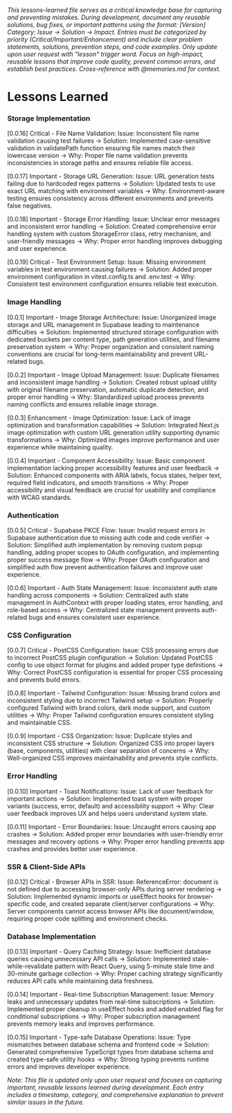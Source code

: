 *This lessons-learned file serves as a critical knowledge base for capturing and preventing mistakes. During development, document any reusable solutions, bug fixes, or important patterns using the format: [Version] Category: Issue → Solution → Impact. Entries must be categorized by priority (Critical/Important/Enhancement) and include clear problem statements, solutions, prevention steps, and code examples. Only update upon user request with "lesson" trigger word. Focus on high-impact, reusable lessons that improve code quality, prevent common errors, and establish best practices. Cross-reference with @memories.md for context.*

# Lessons Learned

### Storage Implementation
[0.0.16] Critical - File Name Validation: Issue: Inconsistent file name validation causing test failures → Solution: Implemented case-sensitive validation in validatePath function ensuring file names match their lowercase version → Why: Proper file name validation prevents inconsistencies in storage paths and ensures reliable file access.

[0.0.17] Important - Storage URL Generation: Issue: URL generation tests failing due to hardcoded regex patterns → Solution: Updated tests to use exact URL matching with environment variables → Why: Environment-aware testing ensures consistency across different environments and prevents false negatives.

[0.0.18] Important - Storage Error Handling: Issue: Unclear error messages and inconsistent error handling → Solution: Created comprehensive error handling system with custom StorageError class, retry mechanism, and user-friendly messages → Why: Proper error handling improves debugging and user experience.

[0.0.19] Critical - Test Environment Setup: Issue: Missing environment variables in test environment causing failures → Solution: Added proper environment configuration in vitest.config.ts and .env.test → Why: Consistent test environment configuration ensures reliable test execution.

### Image Handling
[0.0.1] Important - Image Storage Architecture: Issue: Unorganized image storage and URL management in Supabase leading to maintenance difficulties → Solution: Implemented structured storage configuration with dedicated buckets per content type, path generation utilities, and filename preservation system → Why: Proper organization and consistent naming conventions are crucial for long-term maintainability and prevent URL-related bugs.

[0.0.2] Important - Image Upload Management: Issue: Duplicate filenames and inconsistent image handling → Solution: Created robust upload utility with original filename preservation, automatic duplicate detection, and proper error handling → Why: Standardized upload process prevents naming conflicts and ensures reliable image storage.

[0.0.3] Enhancement - Image Optimization: Issue: Lack of image optimization and transformation capabilities → Solution: Integrated Next.js image optimization with custom URL generation utility supporting dynamic transformations → Why: Optimized images improve performance and user experience while maintaining quality.

[0.0.4] Important - Component Accessibility: Issue: Basic component implementation lacking proper accessibility features and user feedback → Solution: Enhanced components with ARIA labels, focus states, helper text, required field indicators, and smooth transitions → Why: Proper accessibility and visual feedback are crucial for usability and compliance with WCAG standards.

### Authentication
[0.0.5] Critical - Supabase PKCE Flow: Issue: Invalid request errors in Supabase authentication due to missing auth code and code verifier → Solution: Simplified auth implementation by removing custom popup handling, adding proper scopes to OAuth configuration, and implementing proper success message flow → Why: Proper OAuth configuration and simplified auth flow prevent authentication failures and improve user experience.

[0.0.6] Important - Auth State Management: Issue: Inconsistent auth state handling across components → Solution: Centralized auth state management in AuthContext with proper loading states, error handling, and role-based access → Why: Centralized state management prevents auth-related bugs and ensures consistent user experience.

### CSS Configuration
[0.0.7] Critical - PostCSS Configuration: Issue: CSS processing errors due to incorrect PostCSS plugin configuration → Solution: Updated PostCSS config to use object format for plugins and added proper type definitions → Why: Correct PostCSS configuration is essential for proper CSS processing and prevents build errors.

[0.0.8] Important - Tailwind Configuration: Issue: Missing brand colors and inconsistent styling due to incorrect Tailwind setup → Solution: Properly configured Tailwind with brand colors, dark mode support, and custom utilities → Why: Proper Tailwind configuration ensures consistent styling and maintainable CSS.

[0.0.9] Important - CSS Organization: Issue: Duplicate styles and inconsistent CSS structure → Solution: Organized CSS into proper layers (base, components, utilities) with clear separation of concerns → Why: Well-organized CSS improves maintainability and prevents style conflicts.

### Error Handling
[0.0.10] Important - Toast Notifications: Issue: Lack of user feedback for important actions → Solution: Implemented toast system with proper variants (success, error, default) and accessibility support → Why: Clear user feedback improves UX and helps users understand system state.

[0.0.11] Important - Error Boundaries: Issue: Uncaught errors causing app crashes → Solution: Added proper error boundaries with user-friendly error messages and recovery options → Why: Proper error handling prevents app crashes and provides better user experience.

### SSR & Client-Side APIs
[0.0.12] Critical - Browser APIs in SSR: Issue: ReferenceError: document is not defined due to accessing browser-only APIs during server rendering → Solution: Implemented dynamic imports or useEffect hooks for browser-specific code, and created separate client/server configurations → Why: Server components cannot access browser APIs like document/window, requiring proper code splitting and environment checks.

### Database Implementation
[0.0.13] Important - Query Caching Strategy: Issue: Inefficient database queries causing unnecessary API calls → Solution: Implemented stale-while-revalidate pattern with React Query, using 5-minute stale time and 30-minute garbage collection → Why: Proper caching strategy significantly reduces API calls while maintaining data freshness.

[0.0.14] Important - Real-time Subscription Management: Issue: Memory leaks and unnecessary updates from real-time subscriptions → Solution: Implemented proper cleanup in useEffect hooks and added enabled flag for conditional subscriptions → Why: Proper subscription management prevents memory leaks and improves performance.

[0.0.15] Important - Type-safe Database Operations: Issue: Type mismatches between database schema and frontend code → Solution: Generated comprehensive TypeScript types from database schema and created type-safe utility hooks → Why: Strong typing prevents runtime errors and improves developer experience.

*Note: This file is updated only upon user request and focuses on capturing important, reusable lessons learned during development. Each entry includes a timestamp, category, and comprehensive explanation to prevent similar issues in the future.*
